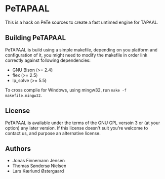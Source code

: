 PeTAPAAL
===========================
This is a hack on PeTe sources to create a fast untimed engine for TAPAAL.

Building PeTAPAAL
-------------
PeTAPAAL is build using a simple makefile, depending on you platform and configuration of it,
you might need to modify the makefile in order link correctly against following dependencies: 

  * GNU Bison (>= 2.4)
  * flex (>= 2.5)
  * lp_solve (>= 5.5)

To cross compile for Windows, using mingw32, run `make -f makefile.mingw32`.

License
-------
PeTAPAAL is available under the terms of the GNU GPL versoin 3 or (at your option) any later version.
If this license doesn't suit you're welcome to contact us, and purpose an alternative license.

Authors
-------
  * Jonas Finnemann Jensen
  * Thomas Søndersø Nielsen
  * Lars Kærlund Østergaard
